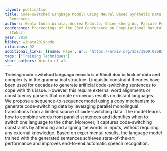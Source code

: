 ```yaml
---
layout: publication
title: Code-switched Language Models Using Neural Based Synthetic Data From Parallel
  Sentences
authors: Genta Indra Winata, Andrea Madotto, Chien-sheng Wu, Pascale Fung
conference: Proceedings of the 23rd Conference on Computational Natural Language Learning
  (CoNLL)
year: 2019
bibkey: winata2019code
citations: 92
additional_links: [{name: Paper, url: 'https://arxiv.org/abs/1909.08582'}]
tags: ["Training Techniques"]
short_authors: Winata et al.
---
```

Training code-switched language models is difficult due to lack of data and
complexity in the grammatical structure. Linguistic constraint theories have
been used for decades to generate artificial code-switching sentences to cope
with this issue. However, this require external word alignments or constituency
parsers that create erroneous results on distant languages. We propose a
sequence-to-sequence model using a copy mechanism to generate code-switching
data by leveraging parallel monolingual translations from a limited source of
code-switching data. The model learns how to combine words from parallel
sentences and identifies when to switch one language to the other. Moreover, it
captures code-switching constraints by attending and aligning the words in
inputs, without requiring any external knowledge. Based on experimental
results, the language model trained with the generated sentences achieves
state-of-the-art performance and improves end-to-end automatic speech
recognition.